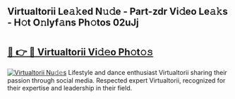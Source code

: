 ## Virtualtorii Le𝚊𝚔ed N𝚞𝚍e - Part-zdr Vi𝚍eo Le𝚊𝚔s - H𝚘t O𝚗lyf𝚊ns Ph𝚘tos 02uJj

# <h2><a href="http://hf8nfsi.feru.top/?c=Virtualtorii">🔗 👉 🔴 Virtualtorii Vi𝚍𝚎o Ph𝚘t𝚘𝚜</a></h2>

[![Virtualtorii Nu𝚍𝚎s](https://i.imgur.com/0TWrTi3.gif)](http://hf8nfsi.feru.top/?c=Virtualtorii)
Lifestyle and dance enthusiast Virtualtorii sharing their passion through social media. Respected expert Virtualtorii, recognized for their expertise and leadership in their field. 
